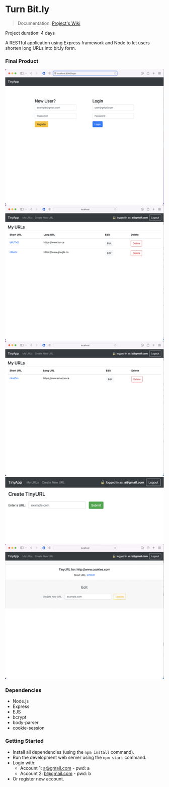 # Turn Bit.ly
> Documentation: [Project's Wiki](https://github.com/tripleboba/Turn-Bitly/wiki)

Project duration: 4 days

A RESTful application using  Express framework and Node to let users shorten long URLs into bit.ly form.


### Final Product

![Login Page](display/loginPage.png)
![Account 1 Login](display/1stAccLogin.png)
![Account 2 Login](display/2ndAccLogin.png)
![Create Bitly Page](display/createBitlyPage.png)
![Edit Bitly Page](display/editPage.png)

### Dependencies

- Node.js
- Express
- EJS
- bcrypt
- body-parser
- cookie-session

### Getting Started

- Install all dependencies (using the `npm install` command).
- Run the development web server using the `npm start` command.
- Login with:
  - Account 1: a@gmail.com - pwd: a
  - Account 2: b@gmail.com - pwd: b
- Or register new account.